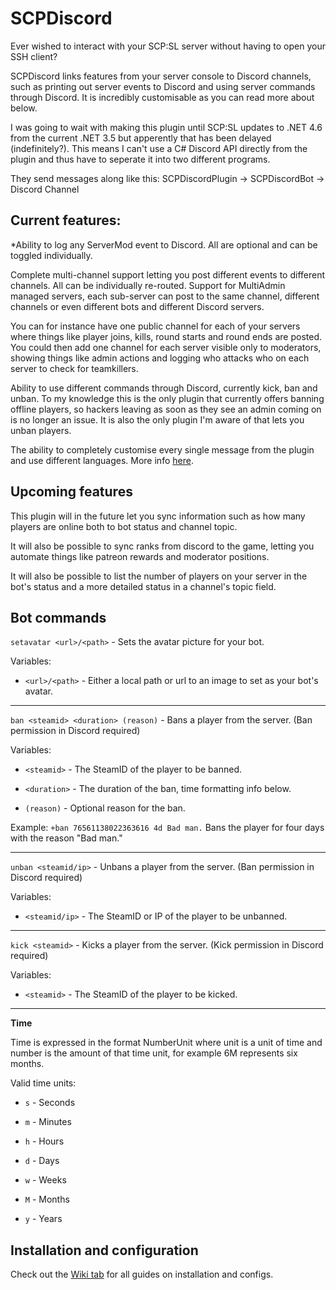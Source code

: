 # SCPDiscord

Ever wished to interact with your SCP:SL server without having to open your SSH client?

SCPDiscord links features from your server console to Discord channels, such as printing out server events to Discord and using server commands through Discord. It is incredibly customisable as you can read more about below.

I was going to wait with making this plugin until SCP:SL updates to .NET 4.6 from the current .NET 3.5 but apperently that has been delayed (indefinitely?). This means I can't use a C# Discord API directly from the plugin and thus have to seperate it into two different programs.

They send messages along like this: SCPDiscordPlugin -> SCPDiscordBot -> Discord Channel

## Current features:

*Ability to log any ServerMod event to Discord. All are optional and can be toggled individually.

Complete multi-channel support letting you post different events to different channels. All can be individually re-routed.
Support for MultiAdmin managed servers, each sub-server can post to the same channel, different channels or even different bots and different Discord servers.

You can for instance have one public channel for each of your servers where things like player joins, kills, round starts and round ends are posted. You could then add one channel for each server visible only to moderators, showing things like admin actions and logging who attacks who on each server to check for teamkillers.

Ability to use different commands through Discord, currently kick, ban and unban.
To my knowledge this is the only plugin that currently offers banning offline players, so hackers leaving as soon as they see an admin coming on is no longer an issue. It is also the only plugin I'm aware of that lets you unban players.

The ability to completely customise every single message from the plugin and use different languages. More info [here](https://github.com/KarlOfDuty/SCPDiscord/wiki/Adding-a-language-or-switching-language).

## Upcoming features

This plugin will in the future let you sync information such as how many players are online both to bot status and channel topic.

It will also be possible to sync ranks from discord to the game, letting you automate things like patreon rewards and moderator positions. 

It will also be possible to list the number of players on your server in the bot's status and a more detailed status in a channel's topic field.

## Bot commands

`setavatar <url>/<path>` - Sets the avatar picture for your bot.

Variables: 

* `<url>/<path>` - Either a local path or url to an image to set as your bot's avatar.

---
`ban <steamid> <duration> (reason)` - Bans a player from the server. (Ban permission in Discord required)

Variables: 

* `<steamid>` - The SteamID of the player to be banned.

* `<duration>` - The duration of the ban, time formatting info below.

* `(reason)` - Optional reason for the ban.

Example: `+ban 76561138022363616 4d Bad man.` Bans the player for four days with the reason "Bad man."

---

`unban <steamid/ip>` - Unbans a player from the server. (Ban permission in Discord required)

Variables: 

* `<steamid/ip>` - The SteamID or IP of the player to be unbanned.

---

`kick <steamid>` - Kicks a player from the server. (Kick permission in Discord required)

Variables: 

* `<steamid>` - The SteamID of the player to be kicked.

---
**Time**

Time is expressed in the format NumberUnit where unit is a unit of time and number is the amount of that time unit, for example 6M represents six months.

Valid time units:

* `s` - Seconds

* `m` - Minutes

* `h` - Hours

* `d` - Days

* `w` - Weeks

* `M` - Months

* `y` - Years

## Installation and configuration

Check out the [Wiki tab](https://github.com/KarlOfDuty/SCPDiscord/wiki) for all guides on installation and configs.
